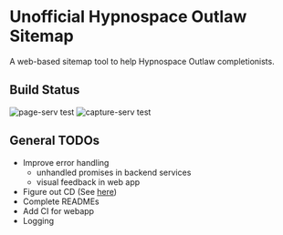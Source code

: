 # Unofficial Hypnospace Outlaw Sitemap

A web-based sitemap tool to help Hypnospace Outlaw completionists.

## Build Status

![page-serv test](https://github.com/gbarkway/hypnospace-sitemap/workflows/page-serv%20test/badge.svg)
![capture-serv test](https://github.com/gbarkway/hypnospace-sitemap/workflows/capture-serv%20test/badge.svg)

## General TODOs

- Improve error handling
    - unhandled promises in backend services
    - visual feedback in web app
- Figure out CD (See [here](https://github.com/marketplace/actions/github-action-for-digitalocean-doctl))
- Complete READMEs
- Add CI for webapp
- Logging